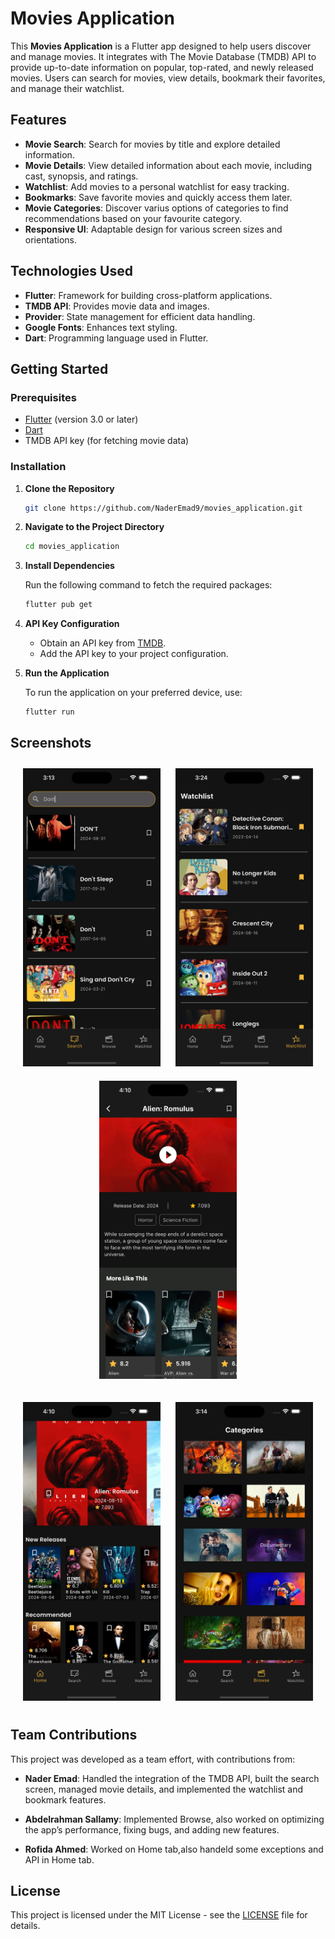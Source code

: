 # Movies Application

This **Movies Application** is a Flutter app designed to help users discover and manage movies. It integrates with The Movie Database (TMDB) API to provide up-to-date information on popular, top-rated, and newly released movies. Users can search for movies, view details, bookmark their favorites, and manage their watchlist.

## Features

- **Movie Search**: Search for movies by title and explore detailed information.
- **Movie Details**: View detailed information about each movie, including cast, synopsis, and ratings.
- **Watchlist**: Add movies to a personal watchlist for easy tracking.
- **Bookmarks**: Save favorite movies and quickly access them later.
- **Movie Categories**: Discover varius options of categories to find recommendations based on your favourite category.
- **Responsive UI**: Adaptable design for various screen sizes and orientations.

## Technologies Used

- **Flutter**: Framework for building cross-platform applications.
- **TMDB API**: Provides movie data and images.
- **Provider**: State management for efficient data handling.
- **Google Fonts**: Enhances text styling.
- **Dart**: Programming language used in Flutter.

## Getting Started

### Prerequisites

- [Flutter](https://flutter.dev/docs/get-started/install) (version 3.0 or later)
- [Dart](https://dart.dev/get-dart)
- TMDB API key (for fetching movie data)

### Installation

1. **Clone the Repository**

   ```bash
   git clone https://github.com/NaderEmad9/movies_application.git
   ```

2. **Navigate to the Project Directory**

   ```bash
   cd movies_application
   ```

3. **Install Dependencies**

   Run the following command to fetch the required packages:

   ```bash
   flutter pub get
   ```

4. **API Key Configuration**

   - Obtain an API key from [TMDB](https://www.themoviedb.org/documentation/api).
   - Add the API key to your project configuration.

5. **Run the Application**

   To run the application on your preferred device, use:

   ```bash
   flutter run
   ```

## Screenshots

<p align="center">
  <img src="https://github.com/NaderEmad9/movies_application/raw/Development/assets/screenshots/search.png" alt="Task List View Dark" width="220" style="margin: 10px;"/>
  <img src="https://github.com/NaderEmad9/movies_application/raw/Development/assets/screenshots/watchlist.png" alt="Task List View Dark" width="220" style="margin: 10px;"/>
  <img src="https://github.com/NaderEmad9/movies_application/raw/Development/assets/screenshots/details.png" alt="Task List View Dark" width="220" style="margin: 10px;"/>
</p>

<p align="center">
  <img src="https://github.com/NaderEmad9/movies_application/raw/Development/assets/screenshots/home.png" alt="Task List View Dark" width="220" style="margin: 10px;"/>
  <img src="https://github.com/NaderEmad9/movies_application/raw/Development/assets/screenshots/category.png" alt="Task List View Dark" width="220" style="margin: 10px;"/>
</p>

## Team Contributions

This project was developed as a team effort, with contributions from:

- **Nader Emad**: Handled the integration of the TMDB API, built the search screen, managed movie details, and implemented the watchlist and bookmark features.
  
- **Abdelrahman Sallamy**: Implemented Browse, also worked on optimizing the app’s performance, fixing bugs, and adding new features.

- **Rofida Ahmed**: Worked on Home tab,also handeld some exceptions and API in Home tab.

## License

This project is licensed under the MIT License - see the [LICENSE](LICENSE) file for details.
